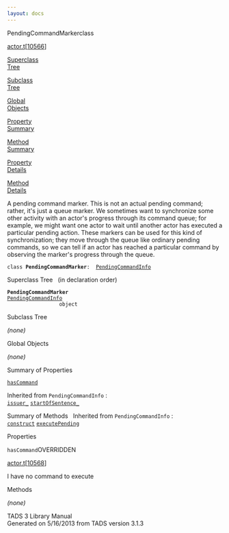 ```yaml
---
layout: docs
---
```

<span class="title">PendingCommandMarker</span><span class="type">class</span>

[actor.t](../file/actor.t.html)\[[10566](../source/actor.t.html#10566)\]

[Superclass  
Tree](#_SuperClassTree_)

[Subclass  
Tree](#_SubClassTree_)

[Global  
Objects](#_ObjectSummary_)

[Property  
Summary](#_PropSummary_)

[Method  
Summary](#_MethodSummary_)

[Property  
Details](#_Properties_)

[Method  
Details](#_Methods_)



A pending command marker. This is not an actual pending command; rather,
it's just a queue marker. We sometimes want to synchronize some other
activity with an actor's progress through its command queue; for
example, we might want one actor to wait until another actor has
executed a particular pending action. These markers can be used for this
kind of synchronization; they move through the queue like ordinary
pending commands, so we can tell if an actor has reached a particular
command by observing the marker's progress through the queue.

`class `**`PendingCommandMarker`**` :   `[`PendingCommandInfo`](../object/PendingCommandInfo.html)



<span id="_SuperClassTree_"></span>



<span class="hdln">Superclass Tree</span>   (in declaration order)



**`PendingCommandMarker`**  
[`PendingCommandInfo`](../object/PendingCommandInfo.html)  
`                 object`  
<span id="_SubClassTree_"></span>



<span class="hdln">Subclass Tree</span>  



*(none)* <span id="_ObjectSummary_"></span>



<span class="hdln">Global Objects</span>  



*(none)* <span id="_PropSummary_"></span>



<span class="hdln">Summary of Properties</span>  



[`hasCommand`](#hasCommand)

Inherited from `PendingCommandInfo` :  
[`issuer_`](../object/PendingCommandInfo.html#issuer_) [`startOfSentence_`](../object/PendingCommandInfo.html#startOfSentence_)

<span id="_MethodSummary_"></span>



<span class="hdln">Summary of Methods</span>  
Inherited from `PendingCommandInfo` :  
[`construct`](../object/PendingCommandInfo.html#construct) [`executePending`](../object/PendingCommandInfo.html#executePending)

<span id="_Properties_"></span>



<span class="hdln">Properties</span>  



<span id="hasCommand"></span>

`hasCommand`<span class="rem">OVERRIDDEN</span>

[actor.t](../file/actor.t.html)\[[10568](../source/actor.t.html#10568)\]



I have no command to execute



<span id="_Methods_"></span>



<span class="hdln">Methods</span>  



*(none)*



TADS 3 Library Manual  
Generated on 5/16/2013 from TADS version 3.1.3


